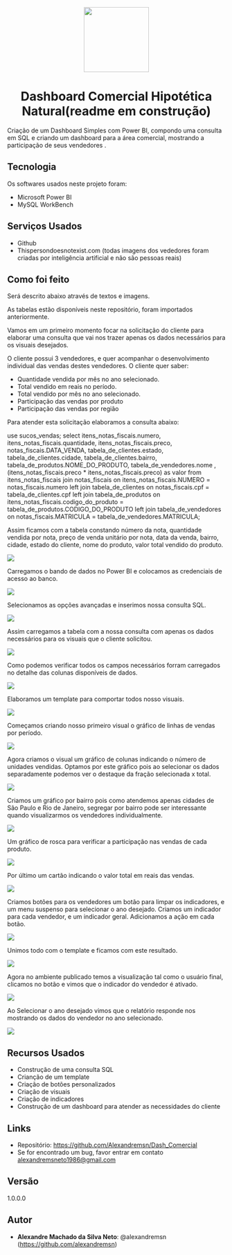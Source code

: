 
<div align="center">
<img src="images/clipart867608.png" width="150">

# Dashboard Comercial Hipotética Natural(readme em construção)

<div align="left">
Criação de um Dashboard Simples com Power BI, compondo uma consulta em SQL e criando um dashboard para a área comercial, mostrando a participação de seus vendedores . 


## Tecnologia

Os softwares  usados neste projeto foram:

* Microsoft Power BI
* MySQL WorkBench

## Serviços Usados

* Github
* Thispersondoesnotexist.com (todas imagens dos vededores foram criadas por inteligência artificial e não são pessoas reais)



## Como foi feito

Será descrito abaixo através de textos e imagens.

As tabelas estão disponíveis neste repositório, foram importados anteriormente.

Vamos em um primeiro momento focar na solicitação do cliente para elaborar uma consulta que vai nos trazer apenas os dados necessários para os visuais desejados.

O cliente possui 3 vendedores, e quer acompanhar o desenvolvimento individual das vendas destes vendedores.
O cliente quer saber:
* Quantidade vendida por mês no ano selecionado.
* Total vendido em reais no período.
* Total vendido por mês no ano selecionado.
* Participação das vendas por produto
* Participação das vendas por região

Para atender esta solicitação elaboramos a consulta abaixo:


use sucos_vendas;
select itens_notas_fiscais.numero, itens_notas_fiscais.quantidade, itens_notas_fiscais.preco, notas_fiscais.DATA_VENDA, tabela_de_clientes.estado, tabela_de_clientes.cidade, tabela_de_clientes.bairro, tabela_de_produtos.NOME_DO_PRODUTO, tabela_de_vendedores.nome , (itens_notas_fiscais.preco * itens_notas_fiscais.preco) as valor from itens_notas_fiscais
join notas_fiscais on itens_notas_fiscais.NUMERO = notas_fiscais.numero
left join tabela_de_clientes on notas_fiscais.cpf = tabela_de_clientes.cpf
left join tabela_de_produtos on itens_notas_fiscais.codigo_do_produto = tabela_de_produtos.CODIGO_DO_PRODUTO
left join tabela_de_vendedores on notas_fiscais.MATRICULA = tabela_de_vendedores.MATRICULA;


Assim ficamos com a tabela constando número da nota, quantidade vendida por nota, preço de venda unitário por nota, data da venda, bairro, cidade, estado do cliente, nome do produto, valor total vendido do produto.
  
<img src=images/pbdc_002.png>
  
Carregamos o bando de dados no Power BI e colocamos as credenciais de acesso ao banco.   

<img src=images/pbdc_001.png>
  
Selecionamos as opções avançadas e inserimos nossa consulta SQL.

  
<img src=images/pbdc_003.png>
  
Assim carregamos a tabela com a nossa consulta com apenas os dados necessários para os visuais que o cliente solicitou.

<img src=images/pbdc_004.png>

Como podemos verificar todos os campos necessários forram carregados no detalhe das colunas disponíveis de dados.
  
<img src=images/pbdc_005.png>

Elaboramos um template para comportar todos nosso visuais.
  
<img src=images/pbdc_007.jpg> 
  
Começamos criando nosso primeiro visual o gráfico de linhas de vendas por período.
  
<img src=images/pbdc_006.png>
  
  

Agora criamos o visual um gráfico de colunas indicando o número de unidades vendidas.
Optamos por este gráfico pois ao selecionar os dados separadamente podemos ver o destaque da fração selecionada x total.




<img src=images/pbdc_008.png>

Criamos um gráfico por bairro pois como atendemos apenas cidades de São Paulo e Rio de Janeiro, segregar por bairro pode ser interessante quando visualizarmos os vendedores individualmente.
  

<img src=images/pbdc_009.png>

Um gráfico de rosca para verificar a participação nas vendas de cada produto.  

<img src=images/pbdc_010.png>

Por último um cartão indicando o valor total em reais das vendas.
  
<img src=images/pbdc_011.png>

Criamos botões para os vendedores um botão para limpar os indicadores, e um menu suspenso para selecionar o ano desejado. Criamos um indicador para cada vendedor, e um indicador geral. Adicionamos a ação em cada botão.
  
<img src=images/pbdc_012.png>

Unimos todo com o template e ficamos com este resultado.
  
<img src=images/pbdc_013.png>

Agora no ambiente publicado temos a visualização tal como o usuário final, clicamos no botão e vimos que o indicador do vendedor é ativado.  

<img src=images/pbdc_014.png>

Ao Selecionar o ano desejado vimos que o relatório responde nos mostrando os dados do vendedor no ano selecionado. 
  
<img src=images/pbdc_015a.png>


## Recursos Usados

  - Construção de uma consulta SQL
  - Crianção de um template
  - Criação de botões personalizados
  - Criação de visuais
  - Criação de indicadores
  - Construção de um dashboard para atender as necessidades do cliente
  

## Links

  - Repositório: https://github.com/Alexandremsn/Dash_Comercial
  - Se for encontrado um bug, favor entrar em contato alexandremsneto1986@gmail.com


## Versão

1.0.0.0


## Autor

* **Alexandre Machado da Silva Neto**: @alexandremsn (https://github.com/alexandremsn)
